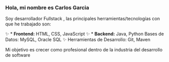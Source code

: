 ### Hola, mi nombre es Carlos Garcia 

Soy desarrollador Fullstack , las principales herramientas/tecnologías con que he trabajado son:

✨ * **Frontend:** HTML, CSS, JavaScript
✨ * **Backend:** Java, Python
 Bases de Datos: MySQL, Oracle SQL 
✨  Herramientas de Desarrollo: Git, Maven

Mi objetivo es crecer como profesional dentro de la industria del desarrollo de software
